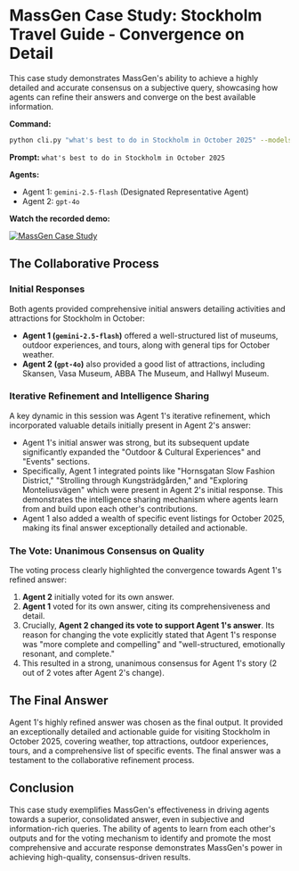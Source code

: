 # MassGen Case Study: Stockholm Travel Guide - Convergence on Detail

This case study demonstrates MassGen's ability to achieve a highly detailed and accurate consensus on a subjective query, showcasing how agents can refine their answers and converge on the best available information.

**Command:**
```bash
python cli.py "what's best to do in Stockholm in October 2025" --models gemini-2.5-flash gpt-4o
```

**Prompt:** `what's best to do in Stockholm in October 2025`

**Agents:**
*   Agent 1: `gemini-2.5-flash` (Designated Representative Agent)
*   Agent 2: `gpt-4o`

**Watch the recorded demo:**

[![MassGen Case Study](https://img.youtube.com/vi/TjmaVp2Agfk/0.jpg)](https://www.youtube.com/watch?v=TjmaVp2Agfk)

## The Collaborative Process

### Initial Responses

Both agents provided comprehensive initial answers detailing activities and attractions for Stockholm in October:

*   **Agent 1 (`gemini-2.5-flash`)** offered a well-structured list of museums, outdoor experiences, and tours, along with general tips for October weather.
*   **Agent 2 (`gpt-4o`)** also provided a good list of attractions, including Skansen, Vasa Museum, ABBA The Museum, and Hallwyl Museum.

### Iterative Refinement and Intelligence Sharing

A key dynamic in this session was Agent 1's iterative refinement, which incorporated valuable details initially present in Agent 2's answer:

*   Agent 1's initial answer was strong, but its subsequent update significantly expanded the "Outdoor & Cultural Experiences" and "Events" sections.
*   Specifically, Agent 1 integrated points like "Hornsgatan Slow Fashion District," "Strolling through Kungsträdgården," and "Exploring Monteliusvägen" which were present in Agent 2's initial response. This demonstrates the intelligence sharing mechanism where agents learn from and build upon each other's contributions.
*   Agent 1 also added a wealth of specific event listings for October 2025, making its final answer exceptionally detailed and actionable.

### The Vote: Unanimous Consensus on Quality

The voting process clearly highlighted the convergence towards Agent 1's refined answer:

1.  **Agent 2** initially voted for its own answer.
2.  **Agent 1** voted for its own answer, citing its comprehensiveness and detail.
3.  Crucially, **Agent 2 changed its vote to support Agent 1's answer**. Its reason for changing the vote explicitly stated that Agent 1's response was "more complete and compelling" and "well-structured, emotionally resonant, and complete."
4.  This resulted in a strong, unanimous consensus for Agent 1's story (2 out of 2 votes after Agent 2's change).

## The Final Answer

Agent 1's highly refined answer was chosen as the final output. It provided an exceptionally detailed and actionable guide for visiting Stockholm in October 2025, covering weather, top attractions, outdoor experiences, tours, and a comprehensive list of specific events. The final answer was a testament to the collaborative refinement process.

## Conclusion

This case study exemplifies MassGen's effectiveness in driving agents towards a superior, consolidated answer, even in subjective and information-rich queries. The ability of agents to learn from each other's outputs and for the voting mechanism to identify and promote the most comprehensive and accurate response demonstrates MassGen's power in achieving high-quality, consensus-driven results.